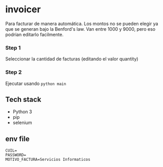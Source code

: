 # invoicer

Para facturar de manera automática. Los montos no se pueden elegir ya que se generan bajo la Benford's law. Van entre 1000 y 9000, pero eso podrian editarlo facilmente.

### Step 1
Seleccionar la cantidad de facturas (editando el valor quantity)

### Step 2
Ejecutar usando ```python main```

## Tech stack
- Python 3 
- pip 
- selenium

## env file

```
CUIL=
PASSWORD=
MOTIVO_FACTURA=Servicios Informaticos
```
